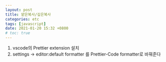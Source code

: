 ```yaml
---
layout: post
title: 얕은복사/깊은복사
categories: etc
tags: [javascript]
date: 2021-01-20 15:32 +0800
# toc: true
---
```


1. vscode의 Prettier extension 설치
2. settings -> editor:default formatter 를 Prettier-Code formatter로 바꿔준다
